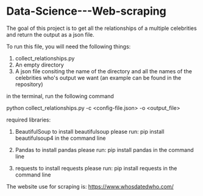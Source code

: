 # Data-Science---Web-scraping

The goal of this project is to get all the relationships of a multiple celebrities and return the output as a json file. 

To run this file, you will need the following things:
1. collect_relationships.py
2. An empty directory
3. A json file consiting the name of the directory and all the names of the celebrities who's output we want (an example can be found in the repository)


in the terminal, run the following command

python collect_relationships.py -c <config-file.json> -o <output_file>

required libraries:
1. BeautifulSoup
    to install beautifulsoup please run: pip install beautifulsoup4 in the command line
    
2. Pandas
    to install pandas please run: pip install pandas in the command line
    
3. requests
    to install requests please run: pip install requests in the command line
    
 
 The website use for scraping is: https://www.whosdatedwho.com/
        
